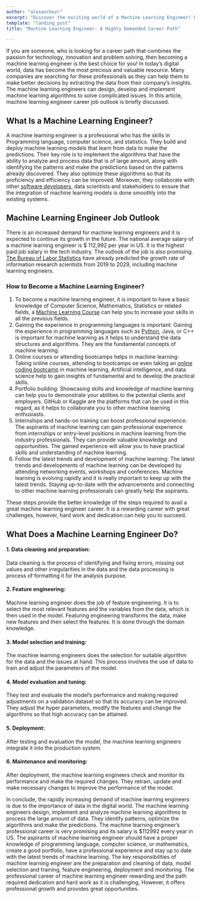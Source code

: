 ```yaml
---
author: "alesanchezr"
excerpt: "Discover the exciting world of a Machine Learning Engineer! Learn how they use data to create intelligent systems that drive real-world impact."
template: "landing_post" 
title: "Machine Learning Engineer: A Highly Demanded Career Path"

---
```


If you are someone, who is looking for a career path that combines the passion for technology, innovation and problem solving, then becoming a machine learning engineer is the best choice for you! In today’s digital world, data has become the most precious and valuable resource. Many companies are searching for these professionals as they can help them to make better decisions by extracting the data from their company’s insights. The machine learning engineers can design, develop and implement machine learning algorithms to solve complicated issues. In this article, machine learning engineer career job outlook is briefly discussed. 

## What Is a Machine Learning Engineer?

A machine learning engineer is a professional who has the skills in Programming language, computer science, and statistics. They build and deploy machine learning models that learn from data to make the predictions. Their key role is to implement the algorithms that have the ability to analyze and process data that is of large amount, along with identifying the patterns and make the predictions based on the patterns already discovered. They also optimize these algorithms so that its proficiency and efficiency can be improved. Moreover, they collaborate with other [software developers](https://4geeksacademy.com/us/full-stack-developer/full-stack-developer), data scientists and stakeholders to ensure that the integration of machine learning models is done smoothly into the existing systems.  

## Machine Learning Engineer Job Outlook

There is an increased demand for machine learning engineers and it is expected to continue its growth in the future. The national average salary of a machine learning engineer is $ 112,992 per year in US. It is the highest paid job salary in the tech industry. The outlook of the job is also promising. [The Bureau of Labor Statistics](https://www.bls.gov/) have already predicted the growth rate of information research scientists from 2019 to 2029, including machine learning engineers. 

### How to Become a Machine Learning Engineer?

1.	To become a machine learning engineer, it is important to have a basic knowledge of Computer Science, Mathematics, Statistics or related fields, a [Machine Learning Course](https://4geeksacademy.com/us/coding-bootcamps/datascience-machine-learning) can help you to increase your skills in all the previous fields. 
2.	Gaining the experience in programming languages is important:
Gaining the experience in programming languages such as [Python](https://), Java, or C++ is important for machine learning as it helps to understand the data structures and algorithms. They are the fundamental concepts of machine learning. 
3.	Online courses or attending bootcamps helps in machine learning: 
Taking online courses, attending to bootcamps oe even taking an [online coding bootcamp](https://4geeksacademy.com/us/coding-campus/online-coding-bootcamp) in machine learning, Artificial intelligence, and data science help to gain insights of fundamental and to develop the practical skills. 
4.	Portfolio building: 
Showcasing skills and knowledge of machine learning can help you to demonstrate your abilities to the potential clients and employers. GitHub or Kaggle are the platforms that can be used in this regard, as it helps to collaborate you to other machine learning enthusiasts. 
5.	Internships and hands-on training can boost professional experience: 
The aspirants of machine learning can gain professional experience from internships or entry-level positions in machine learning from the industry professionals. They can provide valuable knowledge and opportunities. The gained experience will allow you to have practical skills and understanding of machine learning. 
6.	Follow the latest trends and development of machine learning: 
The latest trends and developments of machine learning can be developed by attending networking events, workshops and conferences. Machine learning is evolving rapidly and it is really important to keep up with the latest trends. Staying up-to-date with the advancements and connecting to other machine learning professionals can greatly help the aspirants. 

These steps provide the better knowledge of the steps required to avail a great machine learning engineer career. It is a rewarding career with great challenges, however, hard work and dedication can help you to succeed. 

## What Does a Machine Learning Engineer Do?

#### 1.	Data cleaning and preparation:
 Data cleaning is the process of identifying and fixing errors, missing out values and other irregularities in the data and the data processing is process of formatting it for the analysis purpose. 
#### 2.	Feature engineering:
Machine learning engineer does the job of feature engineering. It is to select the most relevant features and the variables from the data, which is then used in the model. Featuring engineering transforms the data, make new features and then select the features. It is done through the domain knowledge. 
#### 3.	Model selection and training: 
The machine learning engineers does the selection for suitable algorithm for the data and the issues at hand. This process involves the use of data to train and adjust the parameters of the model. 
#### 4.	Model evaluation and tuning:
They test and evaluate the model’s performance and making required adjustments on a validation dataset so that its accuracy can be improved. They adjust the hyper parameters, modify the features and change the algorithms so that high accuracy can be attained. 
#### 5.	Deployment: 
After testing and evaluation the model, the machine learning engineers integrate it into the production system. 
#### 6.	Maintenance and monitoring: 
After deployment, the machine learning engineers check and monitor its performance and make the required changes. They retrain, update and make necessary changes to improve the performance of the model.  


In conclude, the rapidly increasing demand of machine learning engineers is due to the importance of data in the digital world. The machine learning engineers design, implement and analyze machine learning algorithms to process the large amount of data. They identify patterns, optimize the algorithms and make the predictions. The machine learning engineer’s professional career is very promising and its salary is $112992 every year in US. The aspirants of machine learning engineer should have a proper knowledge of programming language, computer science, or mathematics, create a good portfolio, have a professional experience and stay up to date with the latest trends of machine learning. The key responsibilities of machine learning engineer are the preparation and cleaning of data, model selection and training, feature engineering, deployment and monitoring. The professional career of machine learning engineer rewarding and the path required dedication and hard work as it is challenging, However, it offers professional growth and provides great opportunities. 

